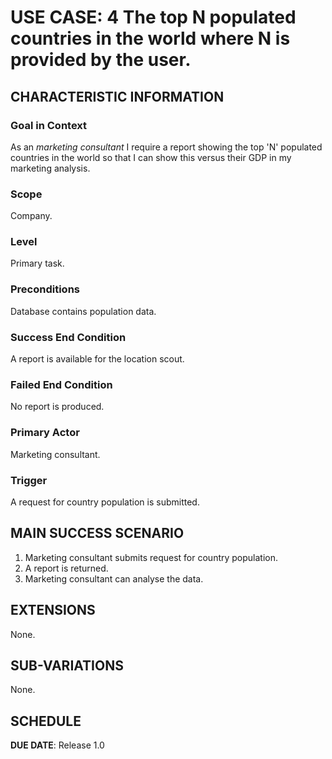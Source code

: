 # USE CASE: 4 The top N populated countries in the world where N is provided by the user.

## CHARACTERISTIC INFORMATION

### Goal in Context

As an *marketing consultant* I require a report showing the top 'N' populated countries in the world so that I can show this versus their GDP in my marketing analysis.
### Scope

Company.

### Level

Primary task.

### Preconditions

Database contains population data.

### Success End Condition

A report is available for the location scout.

### Failed End Condition

No report is produced.

### Primary Actor

Marketing consultant.

### Trigger

A request for country population is submitted.

## MAIN SUCCESS SCENARIO

1. Marketing consultant submits request for country population.
2. A report is returned.
3. Marketing consultant can analyse the data.

## EXTENSIONS

None.

## SUB-VARIATIONS

None.

## SCHEDULE

**DUE DATE**: Release 1.0